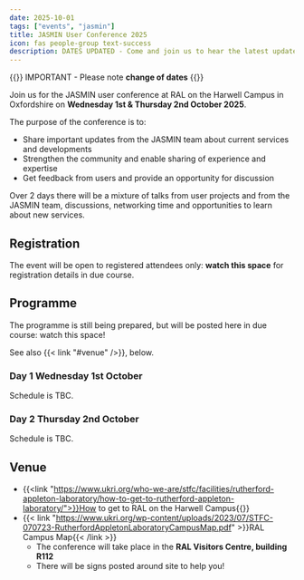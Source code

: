 ```yaml
---
date: 2025-10-01
tags: ["events", "jasmin"]
title: JASMIN User Conference 2025
icon: fas people-group text-success
description: DATES UPDATED - Come and join us to hear the latest updates on JASMIN and share user highlights.
---
```


{{<alert type="info">}}
IMPORTANT - Please note **change of dates**
{{</alert>}}

Join us for the JASMIN user conference at RAL on the Harwell Campus in Oxfordshire on **Wednesday 1st & Thursday 2nd October 2025**.

<!-- Intro to be updated for 2025 -->

The purpose of the conference is to:

- Share important updates from the JASMIN team about current services and developments
- Strengthen the community and enable sharing of experience and expertise
- Get feedback from users and provide an opportunity for discussion

Over 2 days there will be a mixture of talks from user projects and from the JASMIN team, discussions,  networking time and opportunities to learn about new services.

<!-- Some of the user highlight talks you can expect are shown below: -->

## Registration

The event will be open to registered attendees only: **watch this space** for registration details in due course.

## Programme

The programme is still being prepared, but will be posted here in due course: watch this space!

See also {{< link "#venue" />}}, below.

### Day 1 Wednesday 1st October

Schedule is TBC.

<!-- Copy table from jasmin-conference-2023 -->

### Day 2 Thursday 2nd October

Schedule is TBC.

<!-- Copy table from jasmin-conference-2023 -->

## Venue

<!-- Could we replace with a better map? -->
- {{<link "https://www.ukri.org/who-we-are/stfc/facilities/rutherford-appleton-laboratory/how-to-get-to-rutherford-appleton-laboratory/">}}How to get to RAL on the Harwell Campus{{</link>}}
- {{< link "https://www.ukri.org/wp-content/uploads/2023/07/STFC-070723-RutherfordAppletonLaboratoryCampusMap.pdf" >}}RAL Campus Map{{< /link >}}
  - The conference will take place in the **RAL Visitors Centre, building R112**
  - There will be signs posted around site to help you!
